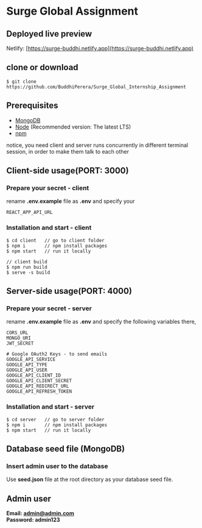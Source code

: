 # Surge Global Assignment

## Deployed live preview
Netlify: [https://surge-buddhi.netlify.app](https://surge-buddhi.netlify.app)



## clone or download
```terminal
$ git clone https://github.com/BuddhiPerera/Surge_Global_Internship_Assignment
```

## Prerequisites
- [MongoDB](https://www.mongodb.com/try/download/community)
- [Node](https://nodejs.org/en/download/) (Recommended version: The latest LTS)
- [npm](https://nodejs.org/en/download/package-manager/)

notice, you need client and server runs concurrently in different terminal session, in order to make them talk to each other

## Client-side usage(PORT: 3000)
### Prepare your secret - client

rename **.env.example** file as **.env** and specify your 
```terminal
REACT_APP_API_URL
```
### Installation and start - client
```terminal
$ cd client   // go to client folder
$ npm i       // npm install packages
$ npm start   // run it locally

// client build
$ npm run build
$ serve -s build
```

## Server-side usage(PORT: 4000)

### Prepare your secret - server

rename **.env.example** file as **.env** and specify the following variables there,

```terminal
CORS_URL
MONGO_URI
JWT_SECRET

# Google OAuth2 Keys - to send emails
GOOGLE_API_SERVICE
GOOGLE_API_TYPE
GOOGLE_API_USER
GOOGLE_API_CLIENT_ID
GOOGLE_API_CLIENT_SECRET
GOOGLE_API_REDIRECT_URL
GOOGLE_API_REFRESH_TOKEN
```

### Installation and start - server

```terminal
$ cd server   // go to server folder
$ npm i       // npm install packages
$ npm start   // run it locally
```

## Database seed file (MongoDB)
### Insert admin user to the database
Use **seed.json** file at the root directory as your database seed file.

## Admin user
**Email: admin@admin.com**
\
**Password: admin123**
